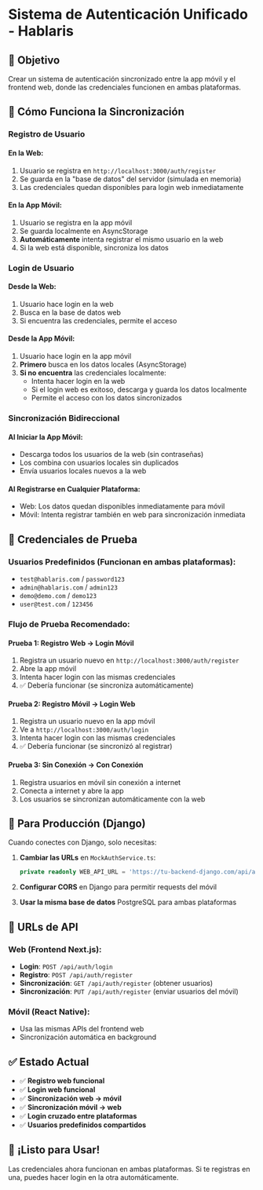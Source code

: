 # Sistema de Autenticación Unificado - Hablaris

## 🎯 Objetivo
Crear un sistema de autenticación sincronizado entre la app móvil y el frontend web, donde las credenciales funcionen en ambas plataformas.

## 🔄 Cómo Funciona la Sincronización

### Registro de Usuario

#### En la Web:
1. Usuario se registra en `http://localhost:3000/auth/register`
2. Se guarda en la "base de datos" del servidor (simulada en memoria)
3. Las credenciales quedan disponibles para login web inmediatamente

#### En la App Móvil:
1. Usuario se registra en la app móvil
2. Se guarda localmente en AsyncStorage
3. **Automáticamente** intenta registrar el mismo usuario en la web
4. Si la web está disponible, sincroniza los datos

### Login de Usuario

#### Desde la Web:
1. Usuario hace login en la web
2. Busca en la base de datos web
3. Si encuentra las credenciales, permite el acceso

#### Desde la App Móvil:
1. Usuario hace login en la app móvil
2. **Primero** busca en los datos locales (AsyncStorage)
3. **Si no encuentra** las credenciales localmente:
   - Intenta hacer login en la web
   - Si el login web es exitoso, descarga y guarda los datos localmente
   - Permite el acceso con los datos sincronizados

### Sincronización Bidireccional

#### Al Iniciar la App Móvil:
- Descarga todos los usuarios de la web (sin contraseñas)
- Los combina con usuarios locales sin duplicados
- Envía usuarios locales nuevos a la web

#### Al Registrarse en Cualquier Plataforma:
- Web: Los datos quedan disponibles inmediatamente para móvil
- Móvil: Intenta registrar también en web para sincronización inmediata

## 🧪 Credenciales de Prueba

### Usuarios Predefinidos (Funcionan en ambas plataformas):
- `test@hablaris.com` / `password123`
- `admin@hablaris.com` / `admin123`
- `demo@demo.com` / `demo123`
- `user@test.com` / `123456`

### Flujo de Prueba Recomendado:

#### Prueba 1: Registro Web → Login Móvil
1. Registra un usuario nuevo en `http://localhost:3000/auth/register`
2. Abre la app móvil
3. Intenta hacer login con las mismas credenciales
4. ✅ Debería funcionar (se sincroniza automáticamente)

#### Prueba 2: Registro Móvil → Login Web
1. Registra un usuario nuevo en la app móvil
2. Ve a `http://localhost:3000/auth/login`
3. Intenta hacer login con las mismas credenciales
4. ✅ Debería funcionar (se sincronizó al registrar)

#### Prueba 3: Sin Conexión → Con Conexión
1. Registra usuarios en móvil sin conexión a internet
2. Conecta a internet y abre la app
3. Los usuarios se sincronizan automáticamente con la web

## 🚀 Para Producción (Django)

Cuando conectes con Django, solo necesitas:

1. **Cambiar las URLs** en `MockAuthService.ts`:
   ```typescript
   private readonly WEB_API_URL = 'https://tu-backend-django.com/api/auth';
   ```

2. **Configurar CORS** en Django para permitir requests del móvil

3. **Usar la misma base de datos** PostgreSQL para ambas plataformas

## 📱 URLs de API

### Web (Frontend Next.js):
- **Login**: `POST /api/auth/login`
- **Registro**: `POST /api/auth/register`
- **Sincronización**: `GET /api/auth/register` (obtener usuarios)
- **Sincronización**: `PUT /api/auth/register` (enviar usuarios del móvil)

### Móvil (React Native):
- Usa las mismas APIs del frontend web
- Sincronización automática en background

## ✅ Estado Actual

- ✅ **Registro web funcional**
- ✅ **Login web funcional**
- ✅ **Sincronización web → móvil**
- ✅ **Sincronización móvil → web**
- ✅ **Login cruzado entre plataformas**
- ✅ **Usuarios predefinidos compartidos**

## 🎉 ¡Listo para Usar!

Las credenciales ahora funcionan en ambas plataformas. Si te registras en una, puedes hacer login en la otra automáticamente.

